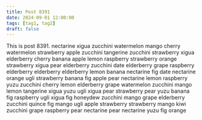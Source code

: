```yaml
---
title: Post 8391
date: 2024-09-01 12:00:00
tags: [tag1, tag2]
draft: false
---
```

This is post 8391.
nectarine
xigua
zucchini
watermelon
mango
cherry
watermelon
strawberry
apple
zucchini
tangerine
zucchini
strawberry
xigua
elderberry
cherry
banana
apple
lemon
raspberry
strawberry
orange
strawberry
xigua
pear
elderberry
zucchini
date
elderberry
grape
raspberry
elderberry
elderberry
elderberry
lemon
banana
nectarine
fig
date
nectarine
orange
ugli
strawberry
banana
fig
apple
pear
nectarine
lemon
raspberry
yuzu
zucchini
cherry
lemon
elderberry
grape
watermelon
zucchini
mango
lemon
tangerine
xigua
yuzu
ugli
xigua
pear
strawberry
pear
yuzu
banana
fig
raspberry
ugli
xigua
fig
honeydew
zucchini
mango
grape
elderberry
zucchini
quince
fig
mango
ugli
apple
strawberry
strawberry
mango
kiwi
zucchini
grape
raspberry
pear
nectarine
pear
nectarine
yuzu
fig
orange
